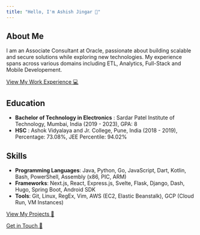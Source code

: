 ```yaml
---
title: "Hello, I'm Ashish Jingar 👋"
---
```


## About Me

I am an Associate Consultant at Oracle, passionate about building scalable and secure solutions while exploring new technologies. My experience spans across various domains including ETL, Analytics, Full-Stack and Mobile Developement.

[View My Work Experience 💻](/work)

## Education

- **Bachelor of Technology in Electronics** : Sardar Patel Institute of Technology, Mumbai, India (2019 - 2023), GPA: 8
- **HSC** : Ashok Vidyalaya and Jr. College, Pune, India (2018 - 2019), Percentage: 73.08%, JEE Percentile: 94.02%

## Skills

- **Programming Languages**: Java, Python, Go, JavaScript, Dart, Kotlin, Bash, PowerShell, Assembly (x86, PIC, ARM)
- **Frameworks**: Next.js, React, Express.js, Svelte, Flask, Django, Dash, Hugo, Spring Boot, Android SDK
- **Tools**: Git, Linux, RegEx, Vim, AWS (EC2, Elastic Beanstalk), GCP (Cloud Run, VM Instances)

[View My Projects 🚀](/projects)

[Get in Touch 📨](/contact)